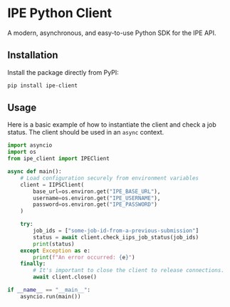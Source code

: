 # IPE Python Client

A modern, asynchronous, and easy-to-use Python SDK for the IPE API.

## Installation

Install the package directly from PyPI:

```bash
pip install ipe-client
```

## Usage

Here is a basic example of how to instantiate the client and check a job status. The client should be used in an `async` context.

```python
import asyncio
import os
from ipe_client import IPEClient

async def main():
    # Load configuration securely from environment variables
    client = IIPSClient(
        base_url=os.environ.get("IPE_BASE_URL"),
        username=os.environ.get("IPE_USERNAME"),
        password=os.environ.get("IPE_PASSWORD")
    )

    try:
        job_ids = ["some-job-id-from-a-previous-submission"]
        status = await client.check_iips_job_status(job_ids)
        print(status)
    except Exception as e:
        print(f"An error occurred: {e}")
    finally:
        # It's important to close the client to release connections.
        await client.close()

if __name__ == "__main__":
    asyncio.run(main())
```